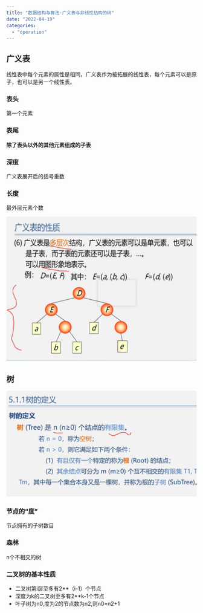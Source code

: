 ```yaml
---
title: "数据结构与算法·广义表与非线性结构的树"
date: "2022-04-19"
categories:
  - "operation"
---
```


## 广义表

线性表中每个元素的属性是相同，广义表作为被拓展的线性表，每个元素可以是原子，也可以是另一个线性表。

### 表头

第一个元素

### 表尾

**除了表头以外的其他元素组成的子表**

### 深度

广义表展开后的括号重数

### 长度

最外层元素个数

![](images/image-3-1024x774.png)

## 树

![](images/image-4-1024x569.png)

### 节点的“度”

节点拥有的子树数目

### 森林

n个不相交的树

### 二叉树的基本性质

- 二叉树第i层至多有2\*\*（i-1）个节点
- 深度为k的二叉树至多有2\*\*k-1个节点
- 叶子树为n0,度为2的节点数为n2,则n0=n2+1
